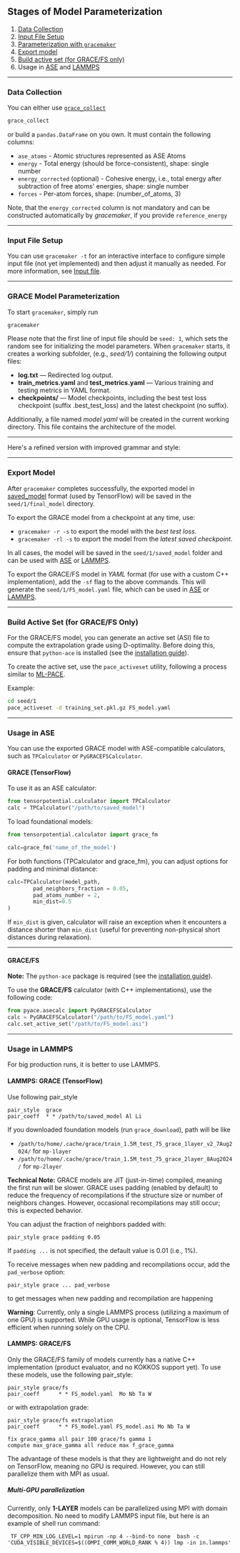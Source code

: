 ## Stages of Model Parameterization

1. [Data Collection](#data-collection)
2. [Input File Setup](#input-file-setup)
3. [Parameterization with `gracemaker`](#grace-model-parameterization)
4. [Export model](#export-model)
5. [Build active set (for GRACE/FS only)](#build-active-set-for-gracefs-only)  
6. Usage in [ASE](#usage-in-ase) and [LAMMPS](#usage-in-lammps)
_____
### Data Collection

You can either use [`grace_collect`](../utilities#grace_collect) 
```bash
grace_collect
```

or build a `pandas.DataFrame` on you own. It must contain the following columns:
 
* `ase_atoms` - Atomic structures represented as ASE Atoms
* `energy` - Total energy (should be force-consistent), shape: single number 
* `energy_corrected` (optional) - Cohesive energy, i.e., total energy after subtraction of free atoms' energies, shape: single number
* `forces` - Per-atom forces, shape: (number_of_atoms, 3) 

Note, that the `energy_corrected` column is not mandatory and can be constructed automatically by _gracemaker_, 
if you provide `reference_energy`

_____

### Input File Setup

You can use `gracemaker -t` for an interactive interface to configure simple input file (not yet implemented)
and then adjust it manually as needed. For more information, see [Input file](../inputfile).

_____

### GRACE Model Parameterization

To start `gracemaker`, simply run
```bash
gracemaker
```

Please note that the first line of input file should be `seed: 1`, which sets the random see for initializing the model
parameters. When `gracemaker` starts, it creates a working subfolder, (e.g., _seed/1/_)  containing the following output files:

* **log.txt** — Redirected log output.
* **train_metrics.yaml** and **test_metrics.yaml** — Various training and testing metrics in YAML format.
* **checkpoints/** — Model checkpoints, including the best test loss checkpoint (suffix .best_test_loss) and the latest checkpoint (no suffix).

Additionally, a file named _model.yaml_ will be created in the current working directory. This file contains the architecture of the model.

_____

Here's a refined version with improved grammar and style:

---

### Export Model

After `gracemaker` completes successfully, the exported model in [saved_model](https://www.tensorflow.org/guide/saved_model) 
format (used by TensorFlow) will be saved in the `seed/1/final_model` directory.

To export the GRACE model from a checkpoint at any time, use:

* `gracemaker -r -s` to export the model with the _best test loss_.
* `gracemaker -rl -s` to export the model from the _latest saved checkpoint_.

In all cases, the model will be saved in the `seed/1/saved_model` folder and can be used with [ASE](#grace-tensorflow) or [LAMMPS](#lammps-grace-tensorflow).

To export the GRACE/FS model in _YAML_ format (for use with a custom C++ implementation), add the `-sf` flag to the above commands.
This will generate the `seed/1/FS_model.yaml` file, which can be used in [ASE](#gracefs) or [LAMMPS](#lammps-gracefs).

_____

### Build Active Set (for GRACE/FS Only)

For the GRACE/FS model, you can generate an active set (ASI) file to compute the extrapolation grade using D-optimality. 
Before doing this, ensure that `python-ace` is installed (see the [installation guide](../install/#gracefs-cpu)).

To create the active set, use the `pace_activeset` utility, following a process similar 
to [ML-PACE](https://pacemaker.readthedocs.io/en/latest/pacemaker/active_learning/#extrapolation_grade_and_active_learning).

Example:

```bash
cd seed/1
pace_activeset -d training_set.pkl.gz FS_model.yaml
```

_____

### Usage in ASE

You can use the exported GRACE model with ASE-compatible calculators, such as `TPCalculator` or `PyGRACEFSCalculator`.

#### GRACE (TensorFlow)
To use it as an ASE calculator:

```python
from tensorpotential.calculator import TPCalculator
calc = TPCalculator("/path/to/saved_model")
```

To load foundational models:
```python
from tensorpotential.calculator import grace_fm

calc=grace_fm('name_of_the_model') 
```

For both functions (TPCalculator and grace_fm), you can adjust options for padding and minimal distance:
```python
calc=TPCalculator(model_path,
        pad_neighbors_fraction = 0.05,
        pad_atoms_number = 2,
        min_dist=0.5
)
```
If `min_dist` is given, calculator will raise an exception when it encounters a distance shorter than `min_dist`
(useful for preventing non-physical short distances during relaxation).

---

#### GRACE/FS

**Note:** The `python-ace` package is required (see the [installation guide](../install/#gracefs-cpu)).

To use the **GRACE/FS** calculator (with C++ implementations), use the following code:

```python
from pyace.asecalc import PyGRACEFSCalculator
calc = PyGRACEFSCalculator("/path/to/FS_model.yaml")
calc.set_active_set("/path/to/FS_model.asi")
```
___

### Usage in LAMMPS
For big production runs, it is better to use LAMMPS. 

#### LAMMPS: GRACE (TensorFlow)
Use following pair_style 
```
pair_style	grace
pair_coeff	* * /path/to/saved_model Al Li
```
If you downloaded foundation models (run `grace_download`), path will be like
* `/path/to/home/.cache/grace/train_1.5M_test_75_grace_1layer_v2_7Aug2024/` for `mp-1layer`
* `/path/to/home/.cache/grace/train_1.5M_test_75_grace_2layer_8Aug2024/` for `mp-2layer`

**Technical Note:** GRACE models are JIT (just-in-time) compiled, meaning the first run will be slower. 
GRACE uses padding (enabled by default) to reduce the frequency of recompilations if the structure size or number of 
neighbors changes. However, occasional recompilations may still occur; this is expected behavior.

You can adjust the fraction of neighbors padded with:
```
pair_style grace padding 0.05
```
If `padding ...` is not specified, the default value is 0.01 (i.e., 1%).

To receive messages when new padding and recompilations occur, add the `pad_verbose` option:
```
pair_style grace ... pad_verbose
```
to get messages when new padding and recompilation are happening



**Warning**: Currently, only a single LAMMPS process (utilizing a maximum of one GPU) is supported.
While GPU usage is optional, TensorFlow is less efficient when running solely on the CPU.

#### LAMMPS: GRACE/FS

Only the GRACE/FS family of models currently has a native C++ implementation (product evaluator, and no KOKKOS support yet).
To use these models, use the following pair_style:
```
pair_style grace/fs 
pair_coeff      * * FS_model.yaml  Mo Nb Ta W 
```
or with extrapolation grade:
```
pair_style grace/fs extrapolation
pair_coeff      * * FS_model.yaml FS_model.asi Mo Nb Ta W 

fix grace_gamma all pair 100 grace/fs gamma 1
compute max_grace_gamma all reduce max f_grace_gamma
```
The advantage of these models is that they are lightweight and do not rely on TensorFlow, meaning no GPU is required.
However, you can still parallelize them with MPI as usual.

##### Multi-GPU parallelization 
Currently, only **1-LAYER** models can be parallelized using MPI with domain decomposition.
No need to modify LAMMPS input file, but here is an example of shell run command:  

```
 TF_CPP_MIN_LOG_LEVEL=1 mpirun -np 4 --bind-to none  bash -c 'CUDA_VISIBLE_DEVICES=$((OMPI_COMM_WORLD_RANK % 4)) lmp -in in.lammps'
```





